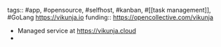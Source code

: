 tags:: #app, #opensource, #selfhost, #kanban, #[[task management]], #GoLang https://vikunja.io
funding:: https://opencollective.com/vikunja

- Managed service at https://vikunja.cloud
-
